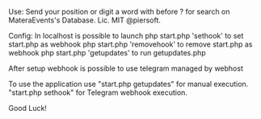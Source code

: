 
Use:
Send your position or digit a word with before ? for search on MateraEvents's Database.
Lic. MIT @piersoft.



Config:
In localhost is possible to launch
php start.php 'sethook' to set start.php as webhook
php start.php 'removehook' to remove start.php as webhook
php start.php 'getupdates' to run getupdates.php

After setup webhook is possible to use telegram managed by webhost


To use the application use "start.php getupdates" for manual execution. "start.php sethook" for Telegram webhook execution.


Good Luck!

